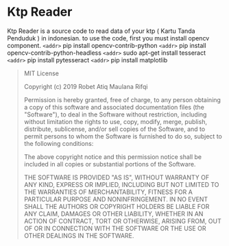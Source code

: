 # Ktp Reader

Ktp Reader is a source code to read data of your ktp ( Kartu Tanda Penduduk ) in indonesian.
to use the code, first you must install opencv component.
`<addr>` pip install opencv-contrib-python
`<addr>` pip install opencv-contrib-python-headless
`<addr>` sudo apt-get install tesseract
`<addr>` pip install pytesseract
`<addr>` pip install matplotlib

> MIT License
> 
> Copyright (c) 2019 Robet Atiq Maulana Rifqi
> 
> Permission is hereby granted, free of charge, to any person obtaining a copy
> of this software and associated documentation files (the "Software"), to deal
> in the Software without restriction, including without limitation the rights
> to use, copy, modify, merge, publish, distribute, sublicense, and/or sell
> copies of the Software, and to permit persons to whom the Software is
> furnished to do so, subject to the following conditions:
> 
> The above copyright notice and this permission notice shall be included in all
> copies or substantial portions of the Software.
> 
> THE SOFTWARE IS PROVIDED "AS IS", WITHOUT WARRANTY OF ANY KIND, EXPRESS OR
> IMPLIED, INCLUDING BUT NOT LIMITED TO THE WARRANTIES OF MERCHANTABILITY,
> FITNESS FOR A PARTICULAR PURPOSE AND NONINFRINGEMENT. IN NO EVENT SHALL THE
> AUTHORS OR COPYRIGHT HOLDERS BE LIABLE FOR ANY CLAIM, DAMAGES OR OTHER
> LIABILITY, WHETHER IN AN ACTION OF CONTRACT, TORT OR OTHERWISE, ARISING FROM,
> OUT OF OR IN CONNECTION WITH THE SOFTWARE OR THE USE OR OTHER DEALINGS IN THE
> SOFTWARE.
